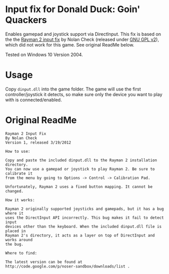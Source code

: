 # Input fix for Donald Duck: Goin' Quackers

Enables gamepad and joystick support via DirectInput. This fix is based on the the [Rayman 2 input fix](https://code.google.com/archive/p/noser-sandbox/) by Nolan Check (released under [GNU GPL v2](https://www.gnu.org/licenses/old-licenses/gpl-2.0.html)), which did not work for this game. See original ReadMe below.

Tested on Windows 10 Version 2004.

# Usage

Copy `dinput.dll` into the game folder. The game will use the first controller/joystick it detects, so make sure only the device you want to play with is connected/enabled.

# Original ReadMe

```
Rayman 2 Input Fix
By Nolan Check
Version 1, released 3/19/2012

How to use:

Copy and paste the included dinput.dll to the Rayman 2 installation directory.
You can now use a gamepad or joystick to play Rayman 2. Be sure to calibrate it
from the menu by going to Options -> Control -> Calibration Pad.

Unfortunately, Rayman 2 uses a fixed button mapping. It cannot be changed.

How it works:

Rayman 2 originally supported joysticks and gamepads, but it has a bug where it
uses the DirectInput API incorrectly. This bug makes it fail to detect input
devices other than the keyboard. When the included dinput.dll file is placed in
Rayman 2's directory, it acts as a layer on top of DirectInput and works around
the bug.

Where to find:

The latest version can be found at
http://code.google.com/p/noser-sandbox/downloads/list .
```